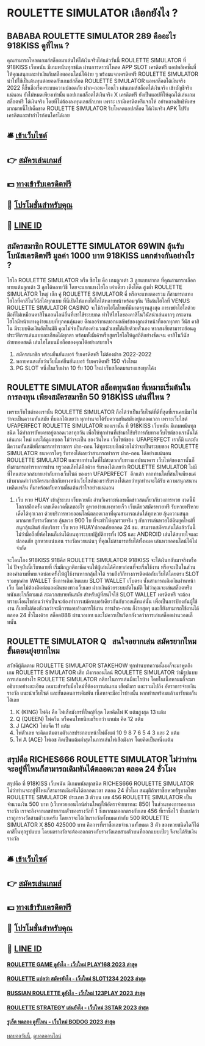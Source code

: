 # ROULETTE SIMULATOR เลือกยังไง ?
## BABABA ROULETTE SIMULATOR 289 คืออะไร 918KISS ดูที่ไหน ?
คุณสามารถโหลดเกมส์สล็อตมาเล่นให้ได้เงินจริงได้แล้ววันนี้ ROULETTE SIMULATOR ที่ 918KISS เว็บพนัน มีเกมพนันทุกชนิด ผ่านการดาวน์โหลด APP SLOT เครดิตฟรี แอปพลิเคชั่นที่ให้คุณสนุกและทำเงินกับสล็อตออนไลน์ได้ง่าย ๆ พร้อมแจกเครดิตฟรี ROULETTE SIMULATOR นำไปใช้เป็นต้นทุนต่อยอดกับเกมส์สล็อต ROULETTE SIMULATOR แอพสล็อตได้เงินจริง 2022 นี้ขึ้นชื่อเรื่องระบบความปลอดภัย ฝาก-ถอน-โอนไว เล่นเกมส์สล็อตได้เงินจริง เข้าบัญชีจริงแน่นอน ยังไม่หมดเพียงเท่านั้น แอปเกมสล็อตได้เงินจริง X เครดิตฟรี ยังเป็นแอปที่ให้คุณได้เล่นเกมสล็อตฟรี ได้เงินจริง โดยที่ไม่ต้องลงทุนเลยสักบาท เพราะ เรามีเครดิตฟรีแจกให้ อย่าพลาดสิทธิพิเศษมากมายนี้ไปเด็ดขาด ROULETTE SIMULATOR รีบโหลดแอปสล็อต ได้เงินจริง APK ไปรับเครดิตและทำกำไรก่อนใครได้เลย

## 🛎 [เข้าเว็บไซต์](https://bit.ly/3SdLNi2)
## 👉 [สมัครเล่นเกมส์](https://bit.ly/3SdLNi2)
## 💵 [ทางเข้ารับเครดิตฟรี](https://bit.ly/3dyRKHj)
## 👑 [โปรโมชั่นสำหรับคุณ](https://bit.ly/3dyRKHj)
## 📱 [LINE ID](https://bit.ly/3dyRKHj)

## สมัครสมาชิก ROULETTE SIMULATOR 69WIN ลุ้นรับโบนัสเครดิตฟรี มูลค่า 1000 บาท 918KISS แตกต่างกันอย่างไร ?
ไฮโล ROULETTE SIMULATOR หรือ ซิกโบ คือ เกมลูกเต๋า 3 ลูกแบบสากล ที่คุณสามารถเลือกทายแต้มลูกเต้า 3 ลูกได้หลายวิธี โดยจะแยกแทงไฮโล เต๋าเดี่ยว เต็งโต๊ด สูงต่ำ ROULETTE SIMULATOR ใหญ่ เล็ก คู่ ROULETTE SIMULATOR คี่ หรือจะแทงตองรวม
ก็สามารถแทงไฮโลที่คาสิโนวีนัสได้ทุกแบบ ที่นี่เปิดให้แทงไฮโลได้หลายหน้าพร้อมๆกัน
วิธีเล่นไฮโลที่ VENUS ROULETTE SIMULATOR CASINO จะใช้ถ้วยไฮโลไทยที่มีมาตรฐานสูงสุด การเขย่าไฮโลด้วยมือที่ไม่เหมือนคาสิโนออนไลน์อื่นที่เขาใช้ระบบกด ทำให้ไฮโลของคาสิโนวีนัสน่าเล่นมากๆ กระดานไฮโลมีหน้าแทงดูง่ายแบบที่ทุกคนคุ้นเคย ดีลเลอร์ขานบอกผลลัพธ์ของลูกเต๋าหน้าที่ออกทุกตา
วีนัส คาสิโน มีระบบคิดเงินอัตโนมัติ คุณไม่จำเป็นต้องคำนวณตัวเลขได้เสียด้วยตัวเอง หากสงสัยสามารถย้อนดูประวัติการเล่นแบบละเอียดได้ทุกตา พร้อมทั้งมีเค้าหรือสูตรไฮโลให้ดูสถิติอย่างชัดเจน คาสิโนวีนัสถ่ายทอดสดดี เล่นไฮโลบนมือถือของคุณได้อย่างสบายใจ
1. สมัครสมาชิก พร้อมยืนยันเบอร์ รับเครดิตฟรี ไม่ต้องฝาก 2022-2022
2. หลายคนสงสัยว่าเว็บนี้แค่ยืนยันเบอร์ รับเครดิตฟรี 150 จริงไหม
3. PG SLOT หนึ่งในเว็บฝาก 10 รับ 100 ใหม่ เว็บสล็อตมาแรงแซงทุกโค้ง

## ROULETTE SIMULATOR สล็อตทุนน้อย ที่เหมาะเริ่มต้นในการลงทุน เพียงสมัครสมาชิก 50 918KISS เล่นที่ไหน ?
เพราะเว็บไซต์ของเรานั้น ROULETTE SIMULATOR ถือได้ว่าเป็นเว็บไซต์ที่ดีที่สุดที่เราเคยมีมาไม่ว่าจะเป็นความทันสมัย ที่บอกได้เลยว่า ทุกท่านจะได้รับความทันสมัยอยู่ตลอดเวลา เพราะเว็บไซต์ UFAPERFECT ROULETTE SIMULATOR ของเรานั้น ที่ 918KISS เว็บพนัน มีเกมพนันทุกชนิด ได้ทำการอัพเดทอยู่ตลอดเวลาทุกวัน เพื่อให้ทุกท่านที่เข้ามาใช้บริการกับทางเว็บไซต์ของเรานั้นได้เล่นเกม ใหม่ และได้ดูผลบอล ไม่ว่าจะเป็น ของวันไหน เว็บไซต์ของ  UFAPERFECT เราก็มี และยังมีความทันสมัยที่สามารถทำรายการ ฝาก-ถอน ได้ทุกระบบอีกด้วยไม่ว่าจะเป็นระบบของ ROULETTE SIMULATOR ธนาคารใดๆ รับรองได้เลยว่าสามารถทำการ ฝาก-ถอน ได้อย่างแน่นอน ROULETTE SIMULATOR และหากท่านใดที่ไม่สะดวกกับทางแอปธนาคาร เว็บไซต์ของเรานั้นก็ยังสามารถทำรายการผ่าน ทรูวอลเล็ทได้อีกด้วย รับรองได้เลยว่า ROULETTE SIMULATOR ไม่มีที่ไหนสะดวกสบายเท่ากับทางเว็บไซต์ ของเรา UFAPERFECT  อีกแล้ว หากท่านใดที่สนใจเพียงแค่เข้ามากดคำว่าสมัครสมาชิกกับทางหน้าเว็บไซต์ของเรารับรองได้เลยว่าทุกท่านจะได้รับ ความสนุกสนานเพลิดเพลิน ที่มาพร้อมกับความตื่นเต้นเร้าใจอย่างแน่นอน
1. เว็บ หวย HUAY เข้าสู่ระบบ เว็บหวยดัง อ่านวิเคราะห์เลขเด็ดข่าวสดเกี่ยวกับวงการหวย งวดนี้มีโอกาสอีกครั้ง เลขเด็ดงวดนี้เลขอะไร ดูหวยง่ายแทงหวยเร็ว เว็บเดียวสมัครหวยฟรี รับหวยฟรีหวยเด็ดได้ทุกเวลา ด้วยบริการหวยออนไลน์ตลอดเวลาที่คุณสามารถเล่นได้ทุกหวย ลุ้นความสนุกมากมายกับรางวัลหวย ลุ้นหวย 900 ใบ ที่จะทำให้คุณรวยจริง ๆ กับการเล่นหวยใต้ดินยุคใหม่ที่สนุกลุ้นมันส์ กับบริการ เว็บ หวย HUAYปลอดภัยตลอด 24 ชม. สามารถสมัครเล่นได้แล้ววันนี้ ไม่ว่ามือถือยี่ห้อไหนก็เล่นได้บนทุกระบบปฏิบัติการทั้ง IOS และ ANDROID เล่นได้สบายใจและปลอดภัย ถูกหวยแน่นอน รางวัลหวยแน่นๆ ที่คุณไม่สามารถรับได้ทั้งหมด เล่นหวยออนไลน์ได้ไม่จำกัด

จะโดนโกง 918KISS 918คีส ROULETTE SIMULATOR 918KISS จะได้เงินกลับมาจริงหรือไม่ ปัจจุบันนี้เว็บหลายที่ เริ่มมีกฎกติกาชัดเจนให้ผู้เล่นได้ศึกษาก่อนที่จะเริ่มใช้งาน หรือจะเป็นในส่วนของคำถามที่พบเจอบ่อยครั้งให้ผู้ใช้งานหายกลุ้มใจได้ รวมถึงวิถีทางการติดต่อกับเว็บได้โดยตรง SLOT รวมทุกค่าย WALLET ซึ่งการเติมเงินแบบ SLOT WALLET เว็บตรง นั้นสามารถเติมเงินผ่านหน้าเว็บ โดยไม่ต้องติดต่อแอดมินของทางเว็บเลย ฝากเงินด้วยระบบอัตโนมัติ ไม่ว่าคุณจะเล่นสล็อตหรือพนันอะไรก็ตามแต่ สะดวกสบายทันสมัย
สำหรับผู้ที่สนใจใช้ SLOT WALLET เครดิตฟรี จะต้องทราบเงื่อนไขก่อนว่าจำเป็นจะต้องทำการสมัครเบอร์เดียวกันกับวอลเล็ทแค่นั้น เพื่อเป็นการป้องกันผู้ใช้งาน ก็เลยไม่ต้องกังวลว่าจะมีการแอบอ้างการใช้งาน การฝาก-ถอน ก็ง่ายสุดๆ และก็ยังสามารถใช้งานได้ตลอด 24 ชั่วโมงด้วย สล็อต888 ผ่านวอเลท และไม่ควรเป็นวิตกกังวลว่าการเล่นสล็อตผ่านวอลเล็ทนั้น

## ROULETTE SIMULATOR Q   สนใจอยากเล่น สมัครยากไหม ขั้นตอนยุ่งยากไหม
สวัสดีผู้ติดตาม ROULETTE SIMULATOR STAKEHOW ทุกท่านบทความนี้ผมก็จะมาพูดถึงเกม ROULETTE SIMULATOR เสือ มังกรออนไลน์ ROULETTE SIMULATOR ว่ามีรูปแบบการเล่นอย่างไร ROULETTE SIMULATOR กติกาในการเล่นมีอะไรบ้าง โดยในเนื้อหาผมก็จะมาอธิบายอย่างละเอียด เหมาะสำหรับมือใหม่ที่ต้องการเล่นเกม เสือมังกร และรวมไปถึง อัตราการจ่ายเงินรางวัล แนะนำเว็บไซต์ และขั้นตอนการเดิมพัน เนื้อหาจะมีอะไรบ้างนั้น หากท่านพร้อมแล้วมารับชมกันได้เลย
1. K (KING) ไพ่คิง คือ ไพ่เสือมังกรที่ใหญ่ที่สุด โดยคิดไพ่ K แต้มสูงสุด 13 แต้ม
2. Q (QUEEN) ไพ่ควีน หรือคนไทยนิยมเรียกว่า แหม่ม คิด 12 แต้ม
3. J (JACK) ไพ่แจ็ค 11 แต้ม
4. ไพ่ตัวเลข จะคิดแต้มตามตัวเลขประกอบหน้าไพ่ตั้งแต่ 10 9 8 7 6 5 4 3 และ 2 แต้ม
5. ไพ่ A (ACE) ไพ่เอช คิดเป็นแต้มต่ำสุดในการเล่นไพ่เสือมังกร โดยคิดเป็นหนึ่งแต้ม

## สรุปคือ RICHES666 ROULETTE SIMULATOR ไม่ว่าท่านจะอยู่ที่ไหนก็สามารถเดิมพันได้ตลอดเวลา ตลอด 24 ชั่วโมง
สรุปคือ ที่ 918KISS เว็บพนัน มีเกมพนันทุกชนิด RICHES666 ROULETTE SIMULATOR ไม่ว่าท่านจะอยู่ที่ไหนก็สามารถเดิมพันได้ตลอดเวลา ตลอด 24 ชั่วโมง สมมุติถ้าเราซื้อหวยรัฐบาลไทย ROULETTE SIMULATOR ประเภท 3 ตัวบน เลข 456 ROULETTE SIMULATOR เป็นจำนวนเงิน 500 บาท (เว็บหวยออนไลน์ส่วนใหญ่ให้อัตราจ่ายบาทละ 850) ในส่วนของการออกผลรางวัล เราจะอิงจากเลขท้ายสามตัวของรางวัลที่ 1 ซึ่งหากผลออกตรงกับเลข 456 ที่เราซื้อไว้ นั่นแปลว่า เราถูกรางวัลสามตัวบนครับ โดยเราจะได้เงินรางวัลทั้งหมดเท่ากับ 500 ROULETTE SIMULATOR X 850 425000 บาท
คือการที่เราซื้อเลขจำนวนทั้งหมด 3 ตัว ของหวยชนิดใดก็ได้ คาสิโนทุกรูปแบบ โดยผลรางวัลจะต้องออกตรงกับรางวัลเลขสามตัวบนที่ออกแบบเป๊ะๆ จึงจะได้รับเงินรางวัล

## 🛎 [เข้าเว็บไซต์](https://bit.ly/3SdLNi2)
## 👉 [สมัครเล่นเกมส์](https://bit.ly/3SdLNi2)
## 💵 [ทางเข้ารับเครดิตฟรี](https://bit.ly/3dyRKHj)
## 👑 [โปรโมชั่นสำหรับคุณ](https://bit.ly/3dyRKHj)
## 📱 [LINE ID](https://bit.ly/3dyRKHj)

#### [ROULETTE GAME ดูยังไง - เว็บใหม่ PLAY168 2023 ล่าสุด](https://atom.io/themes/roulette%20game%20ดูยังไง%20-%20เว็บใหม่%20play168%202023%20ล่าสุด)
#### [ROULETTE แปลว่า สมัครยังไง - เว็บใหม่ SLOT1234 2023 ล่าสุด](https://atom.io/themes/roulette%20แปลว่า%20สมัครยังไง%20-%20เว็บใหม่%20slot1234%202023%20ล่าสุด)
#### [RUSSIAN ROULETTE ดูยังไง - เว็บใหม่ 123PLAY 2023 ล่าสุด](https://atom.io/themes/russian%20roulette%20ดูยังไง%20-%20เว็บใหม่%20123play%202023%20ล่าสุด)
#### [ROULETTE STRATEGY เล่นยังไง - เว็บใหม่ 3STAR 2023 ล่าสุด](https://atom.io/themes/roulette%20strategy%20เล่นยังไง%20-%20เว็บใหม่%203star%202023%20ล่าสุด)
#### [รูเล็ต ทดลอง ดูที่ไหน - เว็บใหม่ BODOG 2023 ล่าสุด](https://atom.io/themes/รูเล็ต%20ทดลอง%20ดูที่ไหน%20-%20เว็บใหม่%20bodog%202023%20ล่าสุด)

[ผลบอลวันนี้](https://siamsport.tv "ผลบอลวันนี้"), [ดูบอลออนไลน์](https://siamsport.tv/ดูบอลสด "ดูบอลออนไลน์")